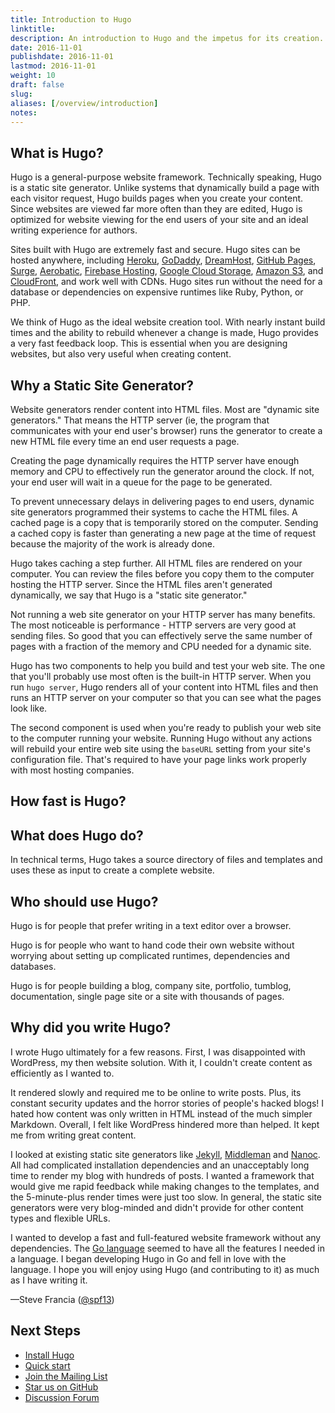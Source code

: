```yaml
---
title: Introduction to Hugo
linktitle:
description: An introduction to Hugo and the impetus for its creation.
date: 2016-11-01
publishdate: 2016-11-01
lastmod: 2016-11-01
weight: 10
draft: false
slug:
aliases: [/overview/introduction]
notes:
---
```


## What is Hugo?

Hugo is a general-purpose website framework. Technically speaking, Hugo is
a static site generator. Unlike systems that dynamically build a page
with each visitor request, Hugo builds pages when you create
your content. Since websites are viewed far more often than they are
edited, Hugo is optimized for website viewing for the end users of your site and an ideal writing experience for authors.

Sites built with Hugo are extremely fast and secure. Hugo sites can
be hosted anywhere, including [Heroku][], [GoDaddy][], [DreamHost][],
[GitHub Pages][], [Surge][], [Aerobatic][], [Firebase Hosting][],
[Google Cloud Storage][], [Amazon S3][], and [CloudFront][], and work well
with CDNs. Hugo sites run without the need for a database or dependencies on expensive runtimes like Ruby, Python, or PHP.

We think of Hugo as the ideal website creation tool. With nearly instant
build times and the ability to rebuild whenever a change is made, Hugo
provides a very fast feedback loop. This is essential when you are
designing websites, but also very useful when creating content.

## Why a Static Site Generator?

Website generators render content into HTML files. Most are "dynamic site generators." That means the HTTP server (ie, the program that communicates with your end user's browser) runs the generator to create a new HTML file every time an end user requests a page.

Creating the page dynamically requires the HTTP server have enough memory and CPU to effectively run the generator around the clock. If not, your end user will wait in a queue for the page to be generated.

To prevent unnecessary delays in delivering pages to end users, dynamic site generators programmed their systems to cache the HTML files. A cached page is a copy that is temporarily stored on the computer. Sending a cached copy is faster than generating a new page at the time of request because the majority of the work is already done.

Hugo takes caching a step further. All HTML files are rendered on your
computer. You can review the files before you copy them to the computer
hosting the HTTP server. Since the HTML files aren't generated dynamically,
we say that Hugo is a "static site generator."

Not running a web site generator on your HTTP server has many benefits.
The most noticeable is performance - HTTP servers are very good at
sending files. So good that you can effectively serve the same number
of pages with a fraction of the memory and CPU needed for a dynamic site.

Hugo has two components to help you build and test your web site. The
one that you'll probably use most often is the built-in HTTP server.
When you run `hugo server`, Hugo renders all of your content into
HTML files and then runs an HTTP server on your computer so that you
can see what the pages look like.

The second component is used when you're ready to publish your web
site to the computer running your website. Running Hugo without any
actions will rebuild your entire web site using the `baseURL` setting
from your site's configuration file. That's required to have your page
links work properly with most hosting companies.

## How fast is Hugo?


## What does Hugo do?

In technical terms, Hugo takes a source directory of files and
templates and uses these as input to create a complete website.

## Who should use Hugo?

Hugo is for people that prefer writing in a text editor over
a browser.

Hugo is for people who want to hand code their own website without
worrying about setting up complicated runtimes, dependencies and
databases.

Hugo is for people building a blog, company site, portfolio, tumblog,
documentation, single page site or a site with thousands of
pages.

## Why did you write Hugo?

I wrote Hugo ultimately for a few reasons. First, I was disappointed with
WordPress, my then website solution. With it, I couldn't create
content as efficiently as I wanted to.

It rendered slowly and required me to be online to write posts. Plus, its constant security updates and the horror stories of people's hacked blogs! I hated how content was only written in HTML instead of the much simpler Markdown. Overall, I felt like WordPress hindered more than helped. It kept me from writing great content.

I looked at existing static site generators like [Jekyll][], [Middleman][] and [Nanoc][]. All had complicated installation dependencies and an unacceptably long time to render my blog with hundreds of posts. I wanted a framework that would give me rapid feedback while making changes to the templates, and the 5-minute-plus render times were just too slow. In general, the static site generators were very blog-minded and didn't provide for other content types and flexible URLs.

I wanted to develop a fast and full-featured website framework without any
dependencies. The [Go language][] seemed to have all the features I needed
in a language. I began developing Hugo in Go and fell in love with the
language. I hope you will enjoy using Hugo (and contributing to it) as much
as I have writing it.

&mdash;Steve Francia ([@spf13][])

[@spf13]: https://twitter.com/spf13
[Aerobatic]: https://www.aerobatic.com/
[Amazon S3]: http://aws.amazon.com/s3/
[CloudFront]: http://aws.amazon.com/cloudfront/ "Amazon CloudFront"
[DreamHost]: http://www.dreamhost.com/
[Firebase Hosting]: https://firebase.google.com/docs/hosting/
[GitHub Pages]: https://pages.github.com/
[GitLab]: https://about.gitlab.com
[Go language]: http://golang.org/ "The Go Programming Language"
[GoDaddy]: https://www.godaddy.com/
[Google Cloud Storage]: http://cloud.google.com/storage/
[Heroku]: https://www.heroku.com/
[Jekyll]: http://jekyllrb.com/
[Middleman]: https://middlemanapp.com/
[Nanoc]: http://nanoc.ws/
[Surge]: https://surge.sh

## Next Steps

 * [Install Hugo](/overview/installing/)
 * [Quick start](/overview/quickstart/)
 * [Join the Mailing List](/community/mailing-list/)
 * [Star us on GitHub](https://github.com/spf13/hugo)
 * [Discussion Forum](http://discuss.gohugo.io/)


